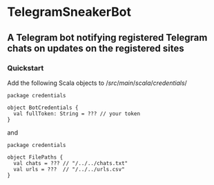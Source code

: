 # TelegramSneakerBot
## A Telegram bot notifying registered Telegram chats on updates on the registered sites

### Quickstart
Add the following Scala objects to $/src/main/scala/credentials/$

```
package credentials

object BotCredentials {
  val fullToken: String = ??? // your token
}
```
and

```
package credentials

object FilePaths {
  val chats = ??? // "/../../chats.txt"
  val urls = ???  // "/../../urls.csv"
}

```
